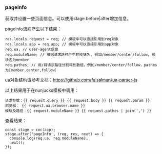### pageInfo

获取并设置一些页面信息。可以使用stage.before|after增加信息。

pageInfo流程产生以下结果：

```
res.locals.request = req; // 模板中可以直接引用到req对象
res.locals.app = req.app; // 模板中可以直接引用到app对象
req.ua; // user-agent信息
req.moduleName; // 根据请求路径产生的模块名, 例如/member/center/follow, 模块名为member
req.pathes; // 用/将请求路径分割得到数组，例如/member/center/follow，pathes为[member,center,follow]
```

ua对象结构请参考文档：<https://github.com/faisalman/ua-parser-js>

以上结果用于在nunjucks模板中调用：
```
请求参数：{{ request.query }} {{ request.body }} {{ request.param }}
浏览器： {{ request.ua.browser.name }}
模块及路径：{{ request.moduleName }} {{ request.pathes | join(',') }}
```

查看结果：
```
const stage = coc(app);
stage.after('pageInfo', (req, res, next) => {
  console.log(req.ua, req.moduleName);
  next();
});
```

